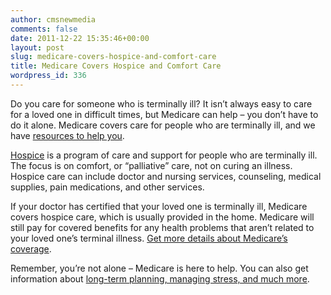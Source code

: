 ```yaml
---
author: cmsnewmedia
comments: false
date: 2011-12-22 15:35:46+00:00
layout: post
slug: medicare-covers-hospice-and-comfort-care
title: Medicare Covers Hospice and Comfort Care
wordpress_id: 336
---
```


Do you care for someone who is terminally ill? It isn’t always easy to care for a loved one in difficult times, but Medicare can help – you don’t have to do it alone. Medicare covers care for people who are terminally ill, and we have [resources to help you](http://www.medicare.gov/caregivers/caregiver-topics-support.html).

[Hospice](http://www.medicare.gov/Publications/Pubs/pdf/02154.pdf) is a program of care and support for people who are terminally ill. The focus is on comfort, or “palliative” care, not on curing an illness. Hospice care can include doctor and nursing services, counseling, medical supplies, pain medications, and other services.

If your doctor has certified that your loved one is terminally ill, Medicare covers hospice care, which is usually provided in the home. Medicare will still pay for covered benefits for any health problems that aren’t related to your loved one’s terminal illness. [Get more details about Medicare’s coverage](http://www.medicare.gov/Coverage/Home.asp).

Remember, you’re not alone – Medicare is here to help. You can also get information about [long-term planning, managing stress, and much more](http://www.medicare.gov/caregivers/).
